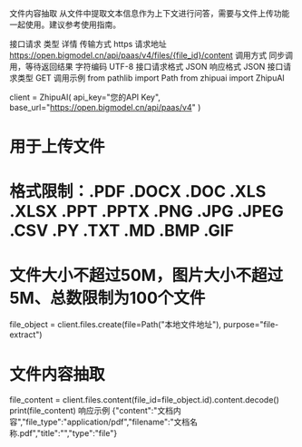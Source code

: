 
文件内容抽取
从文件中提取文本信息作为上下文进行问答，需要与文件上传功能一起使用。建议参考使用指南。

接口请求
类型	详情
传输方式	https
请求地址	https://open.bigmodel.cn/api/paas/v4/files/{file_id}/content
调用方式	同步调用，等待返回结果
字符编码	UTF-8
接口请求格式	JSON
响应格式	JSON
接口请求类型	GET
调用示例
from pathlib import Path
from zhipuai import ZhipuAI

client = ZhipuAI(
    api_key="您的API Key",
    base_url="https://open.bigmodel.cn/api/paas/v4"
)

# 用于上传文件
# 格式限制：.PDF .DOCX .DOC .XLS .XLSX .PPT .PPTX .PNG .JPG .JPEG .CSV .PY .TXT .MD .BMP .GIF
# 文件大小不超过50M，图片大小不超过5M、总数限制为100个文件
file_object = client.files.create(file=Path("本地文件地址"), purpose="file-extract")

# 文件内容抽取
file_content = client.files.content(file_id=file_object.id).content.decode()
print(file_content)
响应示例
{"content":"文档内容","file_type":"application/pdf","filename":"文档名称.pdf","title":"","type":"file"}
